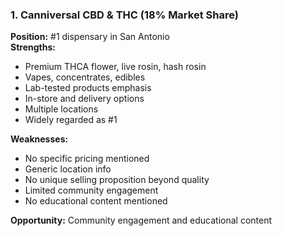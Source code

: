 ### 1. Canniversal CBD & THC (18% Market Share)
**Position:** #1 dispensary in San Antonio  
**Strengths:**
- Premium THCA flower, live rosin, hash rosin
- Vapes, concentrates, edibles
- Lab-tested products emphasis
- In-store and delivery options
- Multiple locations
- Widely regarded as #1

**Weaknesses:**
- No specific pricing mentioned
- Generic location info
- No unique selling proposition beyond quality
- Limited community engagement
- No educational content mentioned

**Opportunity:** Community engagement and educational content
